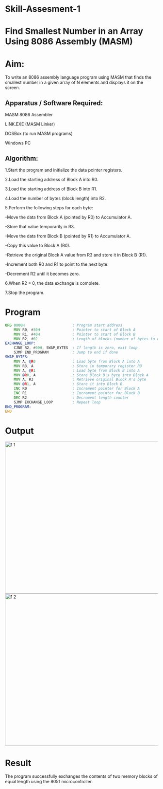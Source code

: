 # Skill-Assesment-1
# Find Smallest Number in an Array Using 8086 Assembly (MASM)
# Aim:
To write an 8086 assembly language program using MASM that finds the smallest number in a given array of N elements and displays it on the screen.
## Apparatus / Software Required:
MASM 8086 Assembler

LINK.EXE (MASM Linker)

DOSBox (to run MASM programs)

Windows PC
## Algorithm:
1.Start the program and initialize the data pointer registers.

2.Load the starting address of Block A into R0.

3.Load the starting address of Block B into R1.

4.Load the number of bytes (block length) into R2.

5.Perform the following steps for each byte:
  
  -Move the data from Block A (pointed by R0) to Accumulator A.
  
  -Store that value temporarily in R3.
  
  -Move the data from Block B (pointed by R1) to Accumulator A.
  
  -Copy this value to Block A (R0).
  
  -Retrieve the original Block A value from R3 and store it in Block B (R1).
  
  -Increment both R0 and R1 to point to the next byte.
  
  -Decrement R2 until it becomes zero.

6.When R2 = 0, the data exchange is complete.

7.Stop the program.
# Program
```asm
ORG 0000H                      ; Program start address
    MOV R0, #30H               ; Pointer to start of Block A
    MOV R1, #40H               ; Pointer to start of Block B
    MOV R2, #02                ; Length of blocks (number of bytes to exchange)
EXCHANGE_LOOP:
    CJNE R2, #00H, SWAP_BYTES  ; If length is zero, exit loop
    SJMP END_PROGRAM           ; Jump to end if done
SWAP_BYTES:
    MOV A, @R0                 ; Load byte from Block A into A
    MOV R3, A                  ; Store in temporary register R3
    MOV A, @R1                 ; Load byte from Block B into A
    MOV @R0, A                 ; Store Block B's byte into Block A
    MOV A, R3                  ; Retrieve original Block A's byte
    MOV @R1, A                 ; Store it into Block B
    INC R0                     ; Increment pointer for Block A
    INC R1                     ; Increment pointer for Block B
    DEC R2                     ; Decrement length counter
    SJMP EXCHANGE_LOOP         ; Repeat loop
END_PROGRAM:
END
```
# Output

<img width="900" height="500" alt="1 1" src="https://github.com/user-attachments/assets/6c77fbf8-9b22-489a-9a63-cbe5f81e9a67" />
<img width<img width="900" height="500" alt="1 2" src="https://github.com/user-attachments/assets/c3ade911-bcb8-436f-8462-4b461bfd0201" />

# Result
The program successfully exchanges the contents of two memory blocks of equal length using the 8051 microcontroller.
